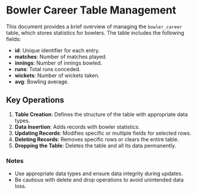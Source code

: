 # Bowler Career Table Management

This document provides a brief overview of managing the `bowler_career` table, which stores statistics for bowlers. The table includes the following fields:

- **id**: Unique identifier for each entry.
- **matches**: Number of matches played.
- **innings**: Number of innings bowled.
- **runs**: Total runs conceded.
- **wickets**: Number of wickets taken.
- **avg**: Bowling average.

## Key Operations

1. **Table Creation**: Defines the structure of the table with appropriate data types.
2. **Data Insertion**: Adds records with bowler statistics.
3. **Updating Records**: Modifies specific or multiple fields for selected rows.
4. **Deleting Records**: Removes specific rows or clears the entire table.
5. **Dropping the Table**: Deletes the table and all its data permanently.

### Notes
- Use appropriate data types and ensure data integrity during updates.
- Be cautious with delete and drop operations to avoid unintended data loss.

